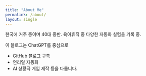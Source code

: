 ```yaml
---
title: "About Me"
permalink: /about/
layout: single
---
```


한국에 거주 중이며 40대 중반. 육아휴직 중 다양한 자동화 실험을 기록 중.

이 블로그는 ChatGPT를 중심으로
- GitHub 블로그 구축
- 언리얼 자동화
- AI 상황극 게임 제작 등을 다룹니다.
